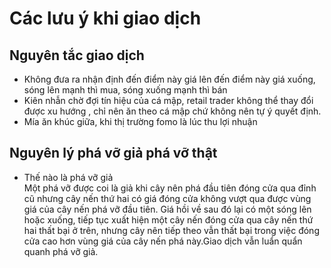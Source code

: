# Các lưu ý khi giao dịch

## Nguyên tắc giao dịch
- Không đưa ra nhận định đến điểm này giá lên đến điểm này giá xuống, sóng lên mạnh thì mua, sóng xuống mạnh thì bán
- Kiên nhẫn chờ đợi tín hiệu của cá mập, retail trader không thể thay đổi được xu hướng , chỉ nên ăn theo cá mập chứ không nên tự ý quyết định.
- Mía ăn khúc giữa, khi thị trường fomo là lúc thu lợi nhuận
## Nguyên lý phá vỡ giả phá vỡ thật
- Thế nào là phá vỡ giả  
  Một phá vỡ được coi là giả khi cây nên phá đầu tiên đóng cửa qua đỉnh cũ nhưng cây nến thứ hai có giá đóng cửa không vượt qua được vùng giá của cây nến phá vỡ đầu tiên.
  Giá hồi về sau đó lại có một sóng lên hoặc xuống, tiếp tục xuất hiện một cây nến đóng cửa qua cây nến thứ hai thất bại ở trên, nhưng cây nên tiếp theo vẫn thất bại trong việc
  đóng cửa cao hơn vùng giá của cây nến phá này.Giao dịch vẫn luẩn quẩn quanh phá vỡ giả.
  
